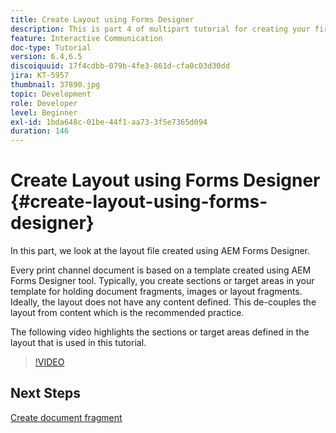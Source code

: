 ```yaml
---
title: Create Layout using Forms Designer
description: This is part 4 of multipart tutorial for creating your first interactive communication document for the print channel.In this part, we look at the layout file created using AEM Forms Designer.
feature: Interactive Communication
doc-type: Tutorial
version: 6.4,6.5
discoiquuid: 17f4cdbb-079b-4fe3-861d-cfa0c03d30dd
jira: KT-5957
thumbnail: 37890.jpg
topic: Development
role: Developer
level: Beginner
exl-id: 1bda648c-01be-44f1-aa73-3f5e7365d094
duration: 146
---
```

# Create Layout using Forms Designer {#create-layout-using-forms-designer}

In this part, we look at the layout file created using AEM Forms Designer.

Every print channel document is based on a template created using AEM Forms Designer tool. Typically, you  create sections or target areas in your template for holding document fragments, images or layout fragments. Ideally, the layout does not have any content defined. This de-couples the layout from content which is the recommended practice.

The following video highlights the sections or target areas defined in the layout that is used in this tutorial.

>[!VIDEO](https://video.tv.adobe.com/v/37890?quality=12&learn=on)

## Next Steps

[Create document fragment](./create-document-fragment.md)

